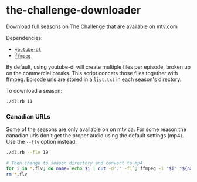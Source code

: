 # the-challenge-downloader
Download full seasons on The Challenge that are available on mtv.com

Dependencies:
- [`youtube-dl`](https://github.com/rg3/youtube-dl)
- [`ffmpeg`](https://github.com/FFmpeg/FFmpeg)

By default, using youtube-dl will create multiple files per episode, broken up on the commercial breaks.  This script concats those files together with ffmpeg. Episode urls are stored in a `list.txt` in each season's directory.

To download a season:
``` bash
./dl.rb 11
```

### Canadian URLs
Some of the seasons are only available on on mtv.ca.  For some reason the canadian urls don't get the proper audio using the default settings (mp4).  Use the `--flv` option instead.
``` bash
./dl.rb --flv 19

# Then change to season directory and convert to mp4
for i in *.flv; do name=`echo $i | cut -d'.' -f1`; ffmpeg -i "$i" "${name}.mp4"; done;
rm *.flv
```
